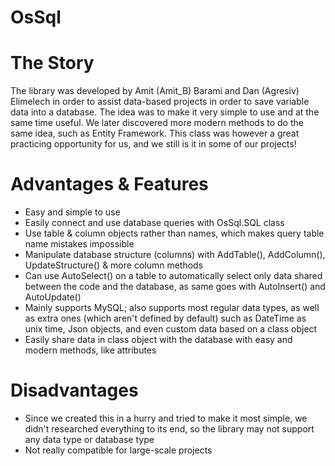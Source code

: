 # OsSql

# The Story
The library was developed by Amit (Amit_B) Barami and Dan (Agresiv) Elimelech in order to assist data-based projects in order to save variable data into a database.
The idea was to make it very simple to use and at the same time useful.
We later discovered more modern methods to do the same idea, such as Entity Framework.
This class was however a great practicing opportunity for us, and we still is it in some of our projects!

# Advantages & Features
* Easy and simple to use
* Easily connect and use database queries with OsSql.SQL class
* Use table & column objects rather than names, which makes query table name mistakes impossible
* Manipulate database structure (columns) with AddTable(), AddColumn(), UpdateStructure() & more column methods
* Can use AutoSelect() on a table to automatically select only data shared between the code and the database, as same goes with AutoInsert() and AutoUpdate()
* Mainly supports MySQL; also supports most regular data types, as well as extra ones (which aren't defined by default) such as DateTime as unix time, Json objects, and even custom data based on a class object
* Easily share data in class object with the database with easy and modern methods, like attributes

# Disadvantages
* Since we created this in a hurry and tried to make it most simple, we didn't researched everything to its end, so the library may not support any data type or database type
* Not really compatible for large-scale projects
